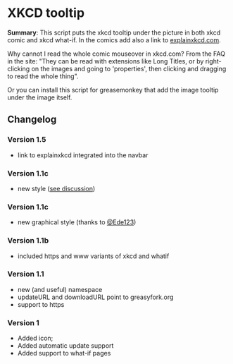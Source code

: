 XKCD tooltip
============

**Summary**: This script puts the xkcd tooltip under the picture in
both xkcd comic and xkcd what-if. In the comics add also a link to
[explainxkcd.com](http://www.explainxkcd.com).

Why cannot I read the whole comic mouseover in xkcd.com?
From the FAQ in the site: "They can be read with extensions like Long
Titles, or by right-clicking on the images and going to 'properties',
then clicking and dragging to read the whole thing".

Or you can install this script for greasemonkey that add the image
tooltip under the image itself.

## Changelog

### Version 1.5
- link to explainxkcd integrated into the navbar

### Version 1.1c
- new style ([see discussion](https://github.com/Lorentz83/userscripts/commit/9e6a704665c22c0bd5bbccef4edcc82c735863f8))

### Version 1.1c
- new graphical style (thanks to [@Ede123](https://github.com/Lorentz83/userscripts/pull/3))

### Version 1.1b
- included https and www variants of xkcd and whatif

### Version 1.1
- new (and useful) namespace
- updateURL and downloadURL point to greasyfork.org
- support to https

### Version 1
- Added icon;
- Added automatic update support
- Added support to what-if pages
